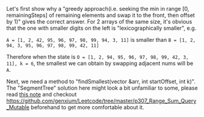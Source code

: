 Let's first show why a "greedy approach(i.e. seeking the min in range [0, remainingSteps] of remaining elements and swap it to the front, then offset by 1)" gives the correct answer. For 2 arrays of the same size, it's obvious that the one with smaller digits on the left is "lexicographically smaller", e.g.

`A = [1, 2, 42, 95, 96, 97, 98, 99, 94, 3, 11]` is smaller than
`B = [1, 2, 94, 3, 95, 96, 97, 98, 99, 42, 11]`

Therefore when the state is `O = [1, 2, 94, 95, 96, 97, 98, 99, 42, 3, 11], k = 6`, the smallest we can obtain by swapping adjacent nums will be `A`.

Next, we need a method to "findSmallest(vector<int> &arr, int startOffset, int k)". The "SegmentTree" solution here might look a bit unfamiliar to some, please read [this note](https://www.yinxiang.com/everhub/note/b904af18-03fd-4dbc-a3d2-67a0daa1518e) and checkout https://github.com/genxium/Leetcode/tree/master/p307_Range_Sum_Query_Mutable beforehand to get more comfortable about it.
